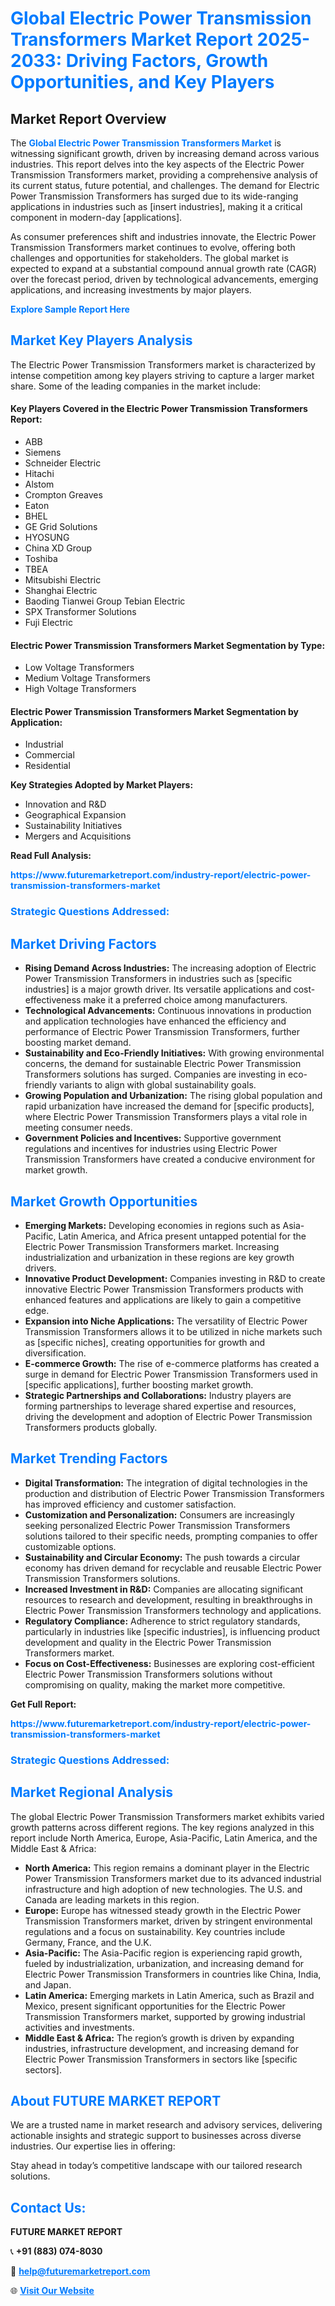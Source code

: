 <h1 style="color: #007BFF;">Global Electric Power Transmission Transformers Market Report 2025-2033: Driving Factors, Growth Opportunities, and Key Players</h1>

<section id="overview">
<h2>Market Report Overview</h2>
<p>The <a href="https://www.futuremarketreport.com/industry-report/electric-power-transmission-transformers-market" style="color: #007BFF; text-decoration: none;"><strong>Global Electric Power Transmission Transformers Market</strong></a> is witnessing significant growth, driven by increasing demand across various industries. This report delves into the key aspects of the Electric Power Transmission Transformers market, providing a comprehensive analysis of its current status, future potential, and challenges. The demand for Electric Power Transmission Transformers has surged due to its wide-ranging applications in industries such as [insert industries], making it a critical component in modern-day [applications].</p>
<p>As consumer preferences shift and industries innovate, the Electric Power Transmission Transformers market continues to evolve, offering both challenges and opportunities for stakeholders. The global market is expected to expand at a substantial compound annual growth rate (CAGR) over the forecast period, driven by technological advancements, emerging applications, and increasing investments by major players.</p>
</section>

<section id="overview">
<p><a href="https://www.futuremarketreport.com/request-sample/reportId=41382" style="color: #007BFF; text-decoration: none;"><strong>Explore Sample Report Here</strong></a></p>
</section>

<section id="key-players">
<h2 style="color: #007BFF;">Market Key Players Analysis</h2>
<p>The Electric Power Transmission Transformers market is characterized by intense competition among key players striving to capture a larger market share. Some of the leading companies in the market include:</p>
<h4>Key Players Covered in the Electric Power Transmission Transformers Report:</h4>
<ul><li>ABB</li><li>Siemens</li><li>Schneider Electric</li><li>Hitachi</li><li>Alstom</li><li>Crompton Greaves</li><li>Eaton</li><li>BHEL</li><li>GE Grid Solutions</li><li>HYOSUNG</li><li>China XD Group</li><li>Toshiba</li><li>TBEA</li><li>Mitsubishi Electric</li><li>Shanghai Electric</li><li>Baoding Tianwei Group Tebian Electric</li><li>SPX Transformer Solutions</li><li>Fuji Electric</li></ul>
<h4>Electric Power Transmission Transformers Market Segmentation by Type:</h4>
<ul><li>Low Voltage Transformers</li><li>Medium Voltage Transformers</li><li>High Voltage Transformers</li></ul>

<h4>Electric Power Transmission Transformers Market Segmentation by Application:</h4>
<ul><li>Industrial</li><li>Commercial</li><li>Residential</li></ul>
<p><strong>Key Strategies Adopted by Market Players:</strong></p>
<ul>
<li>Innovation and R&D</li>
<li>Geographical Expansion</li>
<li>Sustainability Initiatives</li>
<li>Mergers and Acquisitions</li>
</ul>
</section>

<section>
<p><strong>Read Full Analysis: </strong></p><a href="https://www.futuremarketreport.com/industry-report/electric-power-transmission-transformers-market" style="color: #007BFF; text-decoration: none;"><strong>https://www.futuremarketreport.com/industry-report/electric-power-transmission-transformers-market</strong></a>
<h3 style="color: #007BFF;">Strategic Questions Addressed:</h3>
</section>

<section id="driving-factors">
<h2 style="color: #007BFF;">Market Driving Factors</h2>
<ul>
<li><strong>Rising Demand Across Industries:</strong> The increasing adoption of Electric Power Transmission Transformers in industries such as [specific industries] is a major growth driver. Its versatile applications and cost-effectiveness make it a preferred choice among manufacturers.</li>
<li><strong>Technological Advancements:</strong> Continuous innovations in production and application technologies have enhanced the efficiency and performance of Electric Power Transmission Transformers, further boosting market demand.</li>
<li><strong>Sustainability and Eco-Friendly Initiatives:</strong> With growing environmental concerns, the demand for sustainable Electric Power Transmission Transformers solutions has surged. Companies are investing in eco-friendly variants to align with global sustainability goals.</li>
<li><strong>Growing Population and Urbanization:</strong> The rising global population and rapid urbanization have increased the demand for [specific products], where Electric Power Transmission Transformers plays a vital role in meeting consumer needs.</li>
<li><strong>Government Policies and Incentives:</strong> Supportive government regulations and incentives for industries using Electric Power Transmission Transformers have created a conducive environment for market growth.</li>
</ul>
</section>

<section id="growth-opportunities">
<h2 style="color: #007BFF;">Market Growth Opportunities</h2>
<ul>
<li><strong>Emerging Markets:</strong> Developing economies in regions such as Asia-Pacific, Latin America, and Africa present untapped potential for the Electric Power Transmission Transformers market. Increasing industrialization and urbanization in these regions are key growth drivers.</li>
<li><strong>Innovative Product Development:</strong> Companies investing in R&D to create innovative Electric Power Transmission Transformers products with enhanced features and applications are likely to gain a competitive edge.</li>
<li><strong>Expansion into Niche Applications:</strong> The versatility of Electric Power Transmission Transformers allows it to be utilized in niche markets such as [specific niches], creating opportunities for growth and diversification.</li>
<li><strong>E-commerce Growth:</strong> The rise of e-commerce platforms has created a surge in demand for Electric Power Transmission Transformers used in [specific applications], further boosting market growth.</li>
<li><strong>Strategic Partnerships and Collaborations:</strong> Industry players are forming partnerships to leverage shared expertise and resources, driving the development and adoption of Electric Power Transmission Transformers products globally.</li>
</ul>
</section>

<section id="trending-factors">
<h2 style="color: #007BFF;">Market Trending Factors</h2>
<ul>
<li><strong>Digital Transformation:</strong> The integration of digital technologies in the production and distribution of Electric Power Transmission Transformers has improved efficiency and customer satisfaction.</li>
<li><strong>Customization and Personalization:</strong> Consumers are increasingly seeking personalized Electric Power Transmission Transformers solutions tailored to their specific needs, prompting companies to offer customizable options.</li>
<li><strong>Sustainability and Circular Economy:</strong> The push towards a circular economy has driven demand for recyclable and reusable Electric Power Transmission Transformers solutions.</li>
<li><strong>Increased Investment in R&D:</strong> Companies are allocating significant resources to research and development, resulting in breakthroughs in Electric Power Transmission Transformers technology and applications.</li>
<li><strong>Regulatory Compliance:</strong> Adherence to strict regulatory standards, particularly in industries like [specific industries], is influencing product development and quality in the Electric Power Transmission Transformers market.</li>
<li><strong>Focus on Cost-Effectiveness:</strong> Businesses are exploring cost-efficient Electric Power Transmission Transformers solutions without compromising on quality, making the market more competitive.</li>
</ul>
</section>

<section>
<p><strong>Get Full Report: </strong></p><a href="https://www.futuremarketreport.com/industry-report/electric-power-transmission-transformers-market" style="color: #007BFF; text-decoration: none;"><strong>https://www.futuremarketreport.com/industry-report/electric-power-transmission-transformers-market</strong></a>
<h3 style="color: #007BFF;">Strategic Questions Addressed:</h3>
</section>


<section id="regional-analysis">
<h2 style="color: #007BFF;">Market Regional Analysis</h2>
<p>The global Electric Power Transmission Transformers market exhibits varied growth patterns across different regions. The key regions analyzed in this report include North America, Europe, Asia-Pacific, Latin America, and the Middle East & Africa:</p>
<ul>
<li><strong>North America:</strong> This region remains a dominant player in the Electric Power Transmission Transformers market due to its advanced industrial infrastructure and high adoption of new technologies. The U.S. and Canada are leading markets in this region.</li>
<li><strong>Europe:</strong> Europe has witnessed steady growth in the Electric Power Transmission Transformers market, driven by stringent environmental regulations and a focus on sustainability. Key countries include Germany, France, and the U.K.</li>
<li><strong>Asia-Pacific:</strong> The Asia-Pacific region is experiencing rapid growth, fueled by industrialization, urbanization, and increasing demand for Electric Power Transmission Transformers in countries like China, India, and Japan.</li>
<li><strong>Latin America:</strong> Emerging markets in Latin America, such as Brazil and Mexico, present significant opportunities for the Electric Power Transmission Transformers market, supported by growing industrial activities and investments.</li>
<li><strong>Middle East & Africa:</strong> The region’s growth is driven by expanding industries, infrastructure development, and increasing demand for Electric Power Transmission Transformers in sectors like [specific sectors].</li>
</ul>
</section>

<footer>
<h2 style="color: #007BFF;">About FUTURE MARKET REPORT</h2>
<p>We are a trusted name in market research and advisory services, delivering actionable insights and strategic support to businesses across diverse industries. Our expertise lies in offering:</p>

<p>Stay ahead in today’s competitive landscape with our tailored research solutions.</p>

<h2 style="color: #007BFF;">Contact Us:</h2>
<p><strong>FUTURE MARKET REPORT</strong></p>
<p>📞 <strong>+91 (883) 074-8030</strong></p>
<p>📧 <strong><a href="mailto:help@futuremarketreport.com" style="color: #007BFF;">help@futuremarketreport.com</a></strong></p>
<p>🌐 <strong><a href="https://www.futuremarketreport.com/" style="color: #007BFF;">Visit Our Website</a></strong></p>
</footer>